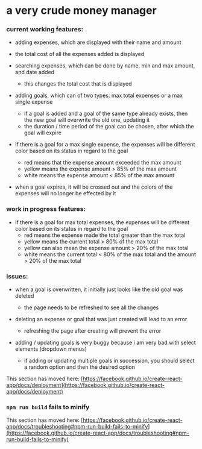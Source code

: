 # a very crude money manager

### current working features:
  - adding expenses, which are displayed with their name and amount

  - the total cost of all the expenses added is displayed

  - searching expenses, which can be done by name, min and max amount, and date added
    - this changes the total cost that is displayed

  - adding goals, which can of two types: max total expenses or a max single expense
    - if a goal is added and a goal of the same type already exists, then the new goal will overwrite the old one, updating it
    - the duration / time period of the goal can be chosen, after which the goal will expire

  - if there is a goal for a max single expense, the expenses will be different color based on its status in regard to the goal
    - red means that the expense amount exceeded the max amount
    - yellow means the expense amount > 85% of the max amount
    - white means the expense amount < 85% of the max amount

  - when a goal expires, it will be crossed out and the colors of the expenses will no longer be effected by it

### work in progress features:
  - if there is a goal for max total expenses, the expenses will be different color based on its status in regard to the goal
    - red means the expense made the total greater than the max total
    - yellow means the current total > 80% of the max total
    - yellow can also mean the expense amount > 20% of the max total
    - white means the current total < 80% of the max total and the amount > 20% of the max total

### issues:
  - when a goal is overwritten, it initially just looks like the old goal was deleted
    - the page needs to be refreshed to see all the changes

  - deleting an expense or goal that was just created will lead to an error
    - refreshing the page after creating will prevent the error

  - adding / updating goals is very buggy because i am very bad with select elements (dropdown menus)
    - if adding or updating multiple goals in succession, you should select a random option and then the desired option

This section has moved here: [https://facebook.github.io/create-react-app/docs/deployment](https://facebook.github.io/create-react-app/docs/deployment)

### `npm run build` fails to minify

This section has moved here: [https://facebook.github.io/create-react-app/docs/troubleshooting#npm-run-build-fails-to-minify](https://facebook.github.io/create-react-app/docs/troubleshooting#npm-run-build-fails-to-minify)
